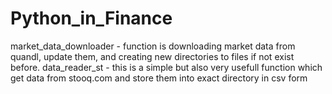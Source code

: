 # Python_in_Finance

market_data_downloader - function is downloading market data from quandl, update them, 
and creating new directories to files if not exist before.
data_reader_st - this is a simple but also very usefull function which get data from stooq.com
and store them into exact directory in csv form
